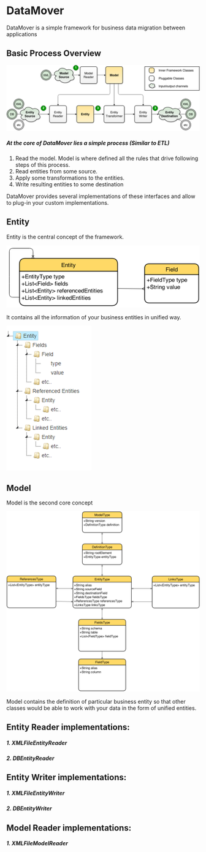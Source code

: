DataMover
=========

DataMover is a simple framework for business data migration between applications

Basic Process Overview
------

![Process Overview](/docs/images/Process_overview.png "Process Overview")


##### At the core of DataMover lies a simple process (Similar to ETL)

1. Read the model. Model is where defined all the rules that drive following steps of this process.
2. Read entities from some source.
3. Apply some transformations to the entities.
4. Write resulting entities to some destination

DataMover provides several implementations of these interfaces and allow to plug-in your custom implementations.


Entity
-----
Entity is the central concept of the framework.

![Entity Overview](/docs/images/Entity_overview.png "Entity Overview")

It contains all the information of your business entities in unified way.

![Entity Tree](/docs/images/Entity_tree.png "Entity Tree")


Model
-----
Model is the second core concept

![Model Overview](/docs/images/Model_overview.png "Model Overview")

Model contains the definition of particular business entity so that other classes would be able to work with your data in the form of unified entities.


Entity Reader implementations:
------
##### 1. XMLFileEntityReader
##### 2. DBEntityReader

Entity Writer implementations:
------
##### 1. XMLFileEntityWriter
##### 2. DBEntityWriter

Model Reader implementations:
------
##### 1. XMLFileModelReader
